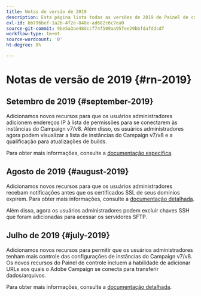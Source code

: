```yaml
---
title: Notas de versão de 2019
description: Esta página lista todas as versões de 2019 do Painel de controle.
exl-id: bb796bef-1a2b-4f2e-848e-ad682c6c7ea0
source-git-commit: 9be5a3ae48dccf74f509aa95fee29bbfdafddcdf
workflow-type: tm+mt
source-wordcount: '0'
ht-degree: 0%

---
```


# Notas de versão de 2019 {#rn-2019}

## Setembro de 2019 {#september-2019}

Adicionamos novos recursos para que os usuários administradores adicionem endereços IP à lista de permissões para se conectarem às instâncias do Campaign v7/v8.
Além disso, os usuários administradores agora podem visualizar a lista de instâncias do Campaign v7/v8 e a qualificação para atualizações de builds.

Para obter mais informações, consulte a [documentação específica](../instances-settings/using/ip-allow-listing-instance-access.md).

## Agosto de 2019 {#august-2019}

Adicionamos novos recursos para que os usuários administradores recebam notificações antes que os certificados SSL de seus domínios expirem. Para obter mais informações, consulte a [documentação detalhada](../subdomains-certificates/using/monitoring-ssl-certificates.md).

Além disso, agora os usuários administradores podem excluir chaves SSH que foram adicionadas para acessar os servidores SFTP.

## Julho de 2019 {#july-2019}

Adicionamos novos recursos para permitir que os usuários administradores tenham mais controle das configurações de instâncias do Campaign v7/v8. Os novos recursos do Painel de controle incluem a habilidade de adicionar URLs aos quais o Adobe Campaign se conecta para transferir dados/arquivos.

Para obter mais informações, consulte a [documentação detalhada](../instances-settings/using/url-permissions.md).
